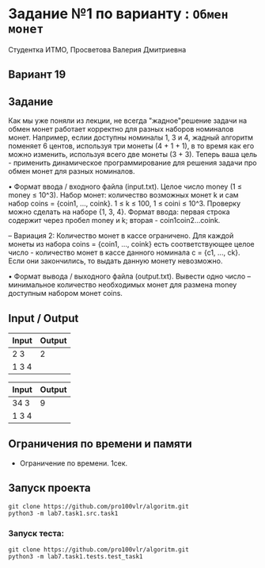 # Задание №1 по варианту : `Обмен монет`

Студентка ИТМО, Просветова Валерия Дмитриевна

## Вариант 19

## Задание 

Как мы уже поняли из лекции, не всегда "жадное"решение задачи на обмен монет работает корректно для разных наборов номиналов монет. Например, еслии доступны номиналы 1, 3 и 4, жадный алгоритм поменяет 6 центов, используя
три монеты (4 + 1 + 1), в то время как его можно изменить, используя всего две монеты (3 + 3). Теперь ваша цель - применить динамическое программирование для решения задачи про обмен монет для разных номиналов.

• Формат ввода / входного файла (input.txt). Целое число money (1 ≤ money ≤ 10^3). Набор монет: количество возможных монет k и сам набор coins = {coin1, ..., coink}. 1 ≤ k ≤ 100, 1 ≤ coini ≤ 10^3. Проверку можно сделать на наборе {1, 3, 4}. Формат ввода: первая строка содержит через
пробел money и k; вторая - coin1coin2...coink.

– Вариация 2: Количество монет в кассе ограничено. Для каждой монеты из набора coins = {coin1, ..., coink} есть соответствующее целое число - количество монет в кассе данного номинала c = {c1, ..., ck}. Если они закончились, то выдать данную монету невозможно.

• Формат вывода / выходного файла (output.txt). Вывести одно число – минимальное количество необходимых монет для размена money доступным
набором монет coins.

## Input / Output 

| Input    | Output   |
|----------|----------|
| 2 3      | 2        |
| 1 3 4    |          |

| Input    | Output   |
|----------|----------|
| 34 3     | 9        |
| 1 3 4    |          |

## Ограничения по времени и памяти

- Ограничение по времени. 1сек.

## Запуск проекта

`git clone https://github.com/pro100vlr/algoritm.git`   
`python3 -m lab7.task1.src.task1`

### Запуск теста:   
   
`git clone https://github.com/pro100vlr/algoritm.git`   
`python3 -m lab7.task1.tests.test_task1`